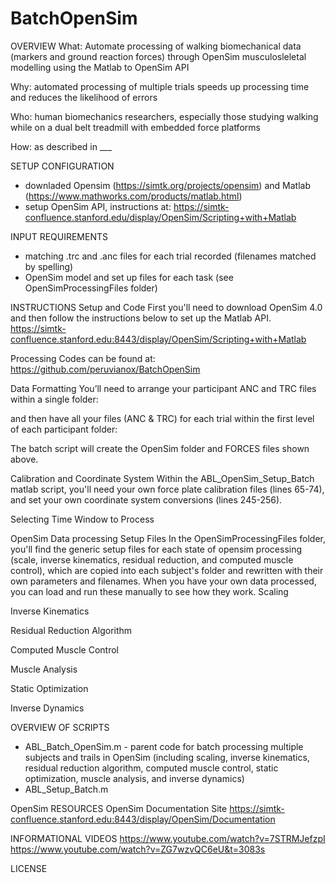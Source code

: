 # BatchOpenSim

OVERVIEW
What: Automate processing of walking biomechanical data (markers and ground reaction forces) through OpenSim musculosleletal modelling using the Matlab to OpenSim API

Why: automated processing of multiple trials speeds up processing time and reduces the likelihood of errors

Who: human biomechanics researchers, especially those studying walking while on a dual belt treadmill with embedded force platforms

How: as described in ___


SETUP CONFIGURATION
- downladed Opensim (https://simtk.org/projects/opensim) and Matlab (https://www.mathworks.com/products/matlab.html)
- setup OpenSim API, instructions at: https://simtk-confluence.stanford.edu/display/OpenSim/Scripting+with+Matlab

INPUT REQUIREMENTS
- matching .trc and .anc files for each trial recorded (filenames matched by spelling)
- OpenSim model and set up files for each task (see OpenSimProcessingFiles folder) 


 
INSTRUCTIONS
Setup and Code
First you'll need to download OpenSim 4.0 and then follow the instructions below to set up the Matlab API. https://simtk-confluence.stanford.edu:8443/display/OpenSim/Scripting+with+Matlab
 
Processing Codes can be found at:  https://github.com/peruvianox/BatchOpenSim
 
Data Formatting
You’ll need to arrange your participant ANC and TRC files within a single folder: 
 
and then have all your files (ANC & TRC)  for each trial within the first level of each participant folder: 

 
The batch script will create the OpenSim folder and FORCES files shown above. 
 
 
 
Calibration and Coordinate System 
Within the ABL_OpenSim_Setup_Batch matlab script, you'll need your own force plate calibration files (lines 65-74), and set your own coordinate system conversions (lines 245-256).
 
 
Selecting Time Window to Process



OpenSim Data processing
Setup Files
In the OpenSimProcessingFiles folder, you'll find the generic setup files for each state of opensim processing (scale, inverse kinematics, residual reduction, and computed muscle control), which are copied into each subject's folder and rewritten with their own parameters and filenames. When you have your own data processed, you can load and run these manually to see how they work. 
Scaling


Inverse Kinematics

Residual Reduction Algorithm

Computed Muscle Control


Muscle Analysis

Static Optimization

Inverse Dynamics


OVERVIEW OF SCRIPTS
- ABL_Batch_OpenSim.m - parent code for batch processing multiple subjects and trails in OpenSim (including scaling, inverse kinematics, residual reduction algorithm, computed muscle control, static optimization, muscle analysis, and inverse dynamics)
- ABL_Setup_Batch.m

OpenSim RESOURCES
OpenSim Documentation Site
https://simtk-confluence.stanford.edu:8443/display/OpenSim/Documentation
 
INFORMATIONAL VIDEOS
https://www.youtube.com/watch?v=7STRMJefzpI
https://www.youtube.com/watch?v=ZG7wzvQC6eU&t=3083s 

LICENSE

